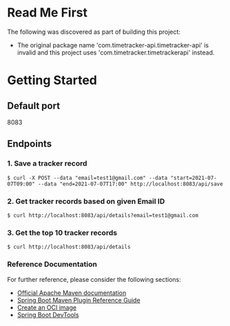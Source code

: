 # Read Me First
The following was discovered as part of building this project:

* The original package name 'com.timetracker-api.timetracker-api' is invalid and this project uses 'com.timetracker.timetrackerapi' instead.

# Getting Started
## Default port
8083

## Endpoints
### 1. Save a tracker record
`$ curl -X POST --data "email=test1@gmail.com" --data "start=2021-07-07T09:00" --data "end=2021-07-07T17:00" http://localhost:8083/api/save`

### 2. Get tracker records based on given Email ID
`$ curl http://localhost:8083/api/details?email=test1@gmail.com`

### 3. Get the top 10 tracker records
`$ curl http://localhost:8083/api/details`

### Reference Documentation
For further reference, please consider the following sections:

* [Official Apache Maven documentation](https://maven.apache.org/guides/index.html)
* [Spring Boot Maven Plugin Reference Guide](https://docs.spring.io/spring-boot/docs/2.5.2/maven-plugin/reference/html/)
* [Create an OCI image](https://docs.spring.io/spring-boot/docs/2.5.2/maven-plugin/reference/html/#build-image)
* [Spring Boot DevTools](https://docs.spring.io/spring-boot/docs/2.5.2/reference/htmlsingle/#using-boot-devtools)

